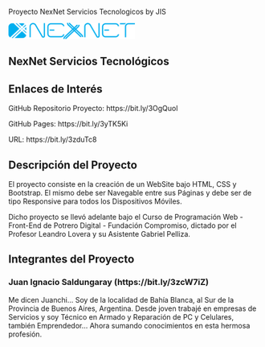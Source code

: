 Proyecto NexNet Servicios Tecnologicos by JIS
 
<img src = "public/img/branding/logo/nn-logo.png" width=50%/>
<h2>NexNet Servicios Tecnológicos</h2>
 
<h2>Enlaces de Interés</h2>
 
<p>GitHub Repositorio Proyecto: https://bit.ly/3OgQuol</p>
<p>GitHub Pages: https://bit.ly/3yTK5Ki</p>
<p>URL: https://bit.ly/3zduTc8</p>
 
 
<h2>Descripción del Proyecto</h2>
 
<p>El proyecto consiste en la creación de un WebSite bajo HTML, CSS y Bootstrap. El mismo debe ser Navegable entre sus Páginas y debe ser de tipo Responsive para todos los Dispositivos Móviles.</p>
 
<p>Dicho proyecto se llevó adelante bajo el Curso de Programación Web - Front-End de Potrero Digital - Fundación Compromiso, dictado por el Profesor Leandro Lovera y su Asistente Gabriel Pelliza.</p>
 
<h2>Integrantes del Proyecto</h2>
 
<h3>Juan Ignacio Saldungaray (https://bit.ly/3zcW7iZ)</h3>
<p>Me dicen Juanchi... Soy de la localidad de Bahía Blanca, al Sur de la Provincia de Buenos Aires, Argentina. Desde joven trabajé en empresas de Servicios y soy Técnico en Armado y Reparación de PC y Celulares, también Emprendedor... Ahora sumando conocimientos en esta hermosa profesión.</p>